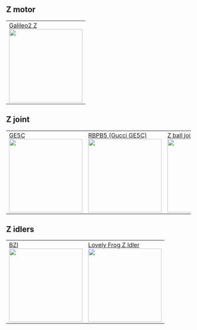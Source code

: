 ## Z motor
<table>
  <tr>
    <td><a href="https://github.com/JaredC01/Galileo2/tree/main/galileo2_z">Galileo2 Z</br>
      <img src="https://github.com/JaredC01/Galileo2/raw/main/images/g2z.png" style="width:200px;"/></a></br></td>
  </tr>
</table>


## Z joint
<table>
  <tr>
    <td><a href="https://github.com/hartk1213/MISC/tree/main/Voron%20Mods/Voron%202-Trident/2.4/Voron2.4_GE5C">GE5C</br>
      <img src="https://github.com/hartk1213/MISC/raw/main/Voron%20Mods/Voron%202-Trident/2.4/Voron2.4_GE5C/Images/1.png" style="width:200px;"/></a></br></td>
      <td><a href="https://github.com/Ramalama2/Voron-2-Mods/tree/main/Misumi_RBPB5">RBPB5 (Gucci GE5C)</br>
      <img src="https://github.com/Ramalama2/Voron-2-Mods/raw/main/Misumi_RBPB5/Screw_Version-Assembly.jpg" style="width:200px;"/></a></br></td>
      <td><a href="https://github.com/tanaes/whopping_Voron_mods/tree/main/z_ball_joints">Z ball joint</br>
      <img src="https://github.com/tanaes/whopping_Voron_mods/raw/main/z_ball_joints/Images/insert_lever.png" style="width:200px;"/></a></br></td>
  </tr>
</table>


## Z idlers
<table>
  <tr>
    <td><a href="https://github.com/clee/VoronBFI">BZI</br>
      <img src="https://github.com/clee/VoronBFI/raw/main/images/BZI.png" style="width:200px;"/></a></br></td>
  <td><a href="https://github.com/falcon14141/Voron_Mods/tree/master/Lovely%20Frog%20Z%20Idler">Lovely Frog Z Idler</br>
      <img src="https://github.com/falcon14141/Voron_Mods/raw/master/Lovely%20Frog%20Z%20Idler/images/lovely_frog_front.png" style="width:200px;"/></a></br></td>
  </tr>
</table>

